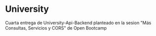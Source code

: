 # University

Cuarta entrega de University-Api-Backend planteado en la sesion "Más Consultas, Servicios y CORS" de Open Bootcamp
